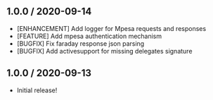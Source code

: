 ## 1.0.0 / 2020-09-14

* [ENHANCEMENT] Add logger for Mpesa requests and responses
* [FEATURE] Add mpesa authentication mechanism
* [BUGFIX] Fix faraday response json parsing
* [BUGFIX] Add activesupport for missing delegates signature

## 1.0.0 / 2020-09-13

* Initial release!